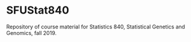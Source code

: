 # SFUStat840
Repository of course material for Statistics 840, Statistical Genetics and Genomics, fall 2019.
